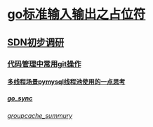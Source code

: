 # [go标准输入输出之占位符](go标准输入输出之占位符.md)

## [SDN初步调研](SDN初步调研.md)

### [代码管理中常用git操作](代码管理中常用git操作.md)

#### [多线程场景pymysql线程池使用的一点思考](多线程场景pymysql线程池使用的一点思考.md)

##### [go_sync](go_sync.md)

###### [groupcache_summury](groupcache_summury.md)
